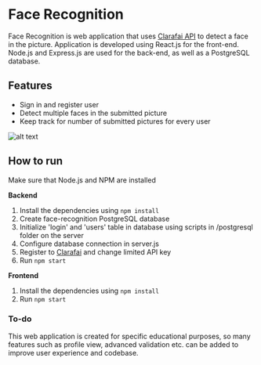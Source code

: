 # Face Recognition

Face Recognition is web application that uses [Clarafai API](https://docs.clarifai.com/api-guide/predict) to detect a face in the picture. Application is developed using React.js for the front-end. 
Node.js and Express.js are used for the back-end, as well as a PostgreSQL database. 

## Features
* Sign in and register user
* Detect multiple faces in the submitted picture
* Keep track for number of submitted pictures for every user 

![alt text](https://i.imgur.com/7CQxhyD.png "Face Recognition")

## How to run

Make sure that Node.js and NPM are installed

__Backend__

1) Install the dependencies using `npm install`
2) Create face-recognition PostgreSQL database 
3) Initialize 'login' and 'users' table in database using scripts in /postgresql folder on the server
4) Configure database connection in server.js
5) Register to [Clarafai](https://www.clarifai.com/) and change limited API key
6) Run `npm start`

__Frontend__

1) Install the dependencies using `npm install`
2) Run `npm start`

### To-do

This web application is created for specific educational purposes, so many features such as profile view, advanced validation etc. can be added to improve user experience and codebase.

